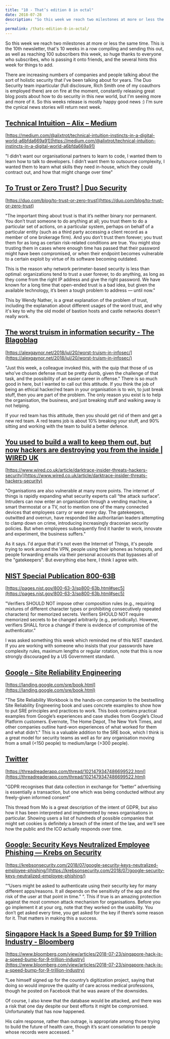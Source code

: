 ```yaml
---
title: "10 - That’s edition 8 in octal"
date: 2018-07-28
description: "So this week we reach two milestones at more or less the same time.  This is the 10th newsletter, that's 10 weeks in a row compiling and sending this out, as well as reaching 100 subscribers this week, so huge thanks to everyone who subscribes, who is passing it onto friends, and the several hints this week for things to add."
permalink: /thats-edition-8-in-octal/
---
```


So this week we reach two milestones at more or less the same time.  This is the 10th newsletter, that's 10 weeks in a row compiling and sending this out, as well as reaching 100 subscribers this week, so huge thanks to everyone who subscribes, who is passing it onto friends, and the several hints this week for things to add.

There are increasing numbers of companies and people talking about the sort of holistic security that I've been talking about for years.  The Duo Security team inparticular (full disclosure, Rich Smith one of my coauthors is employed there) are on fire at the moment, constantly releasing great blog posts about how to do security in this new world, but I'm seeing more and more of it.  So this weeks release is mostly happy good news :)  I'm sure the cynical news stories will return next week.


## [Technical Intuition – Alix – Medium](https://medium.com/@alixtrot/technical-intuition-instincts-in-a-digital-world-a6bfda669a91)

[https://medium.com/@alixtrot/technical-intuition-instincts-in-a-digital-world-a6bfda669a91](https://medium.com/@alixtrot/technical-intuition-instincts-in-a-digital-world-a6bfda669a91)



"I didn’t want our organisational partners to learn to code, I wanted them to learn how to talk to developers. I didn’t want them to outsource complexity, I wanted them to learn what skills they need in-house, which they could contract out, and how that might change over time"


## [To Trust or Zero Trust? | Duo Security](https://duo.com/blog/to-trust-or-zero-trust)

[https://duo.com/blog/to-trust-or-zero-trust](https://duo.com/blog/to-trust-or-zero-trust)



"The important thing about trust is that it’s neither binary nor permanent. You don’t trust someone to do anything at all; you trust them to do a particular set of actions, on a particular system, perhaps on behalf of a particular entity (such as a third party accessing a client record as a member of one brokerage firm). And you don’t trust them forever; you trust them for as long as certain risk-related conditions are true. You might stop trusting them in cases where enough time has passed that their password might have been compromised, or when their endpoint becomes vulnerable to a certain exploit by virtue of its software becoming outdated.

This is the reason why network perimeter-based security is less than optimal: organizations tend to trust a user forever, to do anything, as long as they come from the right IP address and give the right password. We have known for a long time that open-ended trust is a bad idea, but given the available technology, it’s been a tough problem to address — until now."

This by Wendy Nather, is a great explanation of the problem of trust, including the explanation about different usages of the word trust, and why it's key to why the old model of bastion hosts and castle networks doesn't really work.  


## [The worst truism in information security - The Blagoblag](https://alexgaynor.net/2018/jul/20/worst-truism-in-infosec/)

[https://alexgaynor.net/2018/jul/20/worst-truism-in-infosec/](https://alexgaynor.net/2018/jul/20/worst-truism-in-infosec/)



"Just this week, a colleague invoked this, with the quip that those of us who've chosen defense must be pretty dumb, given the challenge of that task, and the possibility of an easier career in offense."
There is so much good in here, but I wanted to call out this attitude.  If you think the job of being an ethical hacker/red team in your organisation is to win, to just break stuff, then you are part of the problem.  The only reason you exist is to help the organisation, the business, and just breaking stuff and walking away is not helping.

If your red team has this attitude, then you should get rid of them and get a new red team.  A red teams job is about 10% breaking your stuff, and 90% sitting and working with the team to build a better defence.


## [You used to build a wall to keep them out, but now hackers are destroying you from the inside | WIRED UK](https://www.wired.co.uk/article/darktrace-insider-threats-hackers-security)

[https://www.wired.co.uk/article/darktrace-insider-threats-hackers-security](https://www.wired.co.uk/article/darktrace-insider-threats-hackers-security)



"Organisations are also vulnerable at many more points. The internet of things is rapidly expanding what security experts call “the attack surface”. Intruders can now enter an organisation through a vending machine, a smart thermostat or a TV, not to mention one of the many connected devices that employees carry or wear every day. The gatekeepers, outwitted and overrun, have responded like authoritarian leaders attempting to clamp down on crime, introducing increasingly draconian security policies. But when employees subsequently find it harder to work, innovate and experiment, the business suffers."

As it says.  I'd argue that it's not even the Internet of Things, it's people trying to work around the VPN, people using their iphones as hotspots, and people forwarding emails via their personal accounts that bypasses all of the "gatekeepers".  But everything else here, I think I agree with.


## [NIST Special Publication 800-63B](https://pages.nist.gov/800-63-3/sp800-63b.html#sec5)

[https://pages.nist.gov/800-63-3/sp800-63b.html#sec5](https://pages.nist.gov/800-63-3/sp800-63b.html#sec5)



"Verifiers SHOULD NOT impose other composition rules (e.g., requiring mixtures of different character types or prohibiting consecutively repeated characters) for memorized secrets. Verifiers SHOULD NOT require memorized secrets to be changed arbitrarily (e.g., periodically). However, verifiers SHALL force a change if there is evidence of compromise of the authenticator."

I was asked something this week which reminded me of this NIST standard.  If you are working with someone who insists that your passwords have complexity rules, maximum lengths or regular rotation, note that this is now strongly discouraged by a US Government standard.


## [Google - Site Reliability Engineering](https://landing.google.com/sre/book.html)

[https://landing.google.com/sre/book.html](https://landing.google.com/sre/book.html)



"The Site Reliability Workbook is the hands-on companion to the bestselling Site Reliability Engineering book and uses concrete examples to show how to put SRE principles and practices to work. This book contains practical examples from Google’s experiences and case studies from Google’s Cloud Platform customers. Evernote, The Home Depot, The New York Times, and other companies outline hard-won experiences of what worked for them and what didn’t."
This is a valuable addition to the SRE book, which I think is a great model for security teams as well as for any organisation moving from a small (<150 people) to medium/large (>300 people).


## [Twitter](https://threadreaderapp.com/thread/1021479347486699522.html)

[https://threadreaderapp.com/thread/1021479347486699522.html](https://threadreaderapp.com/thread/1021479347486699522.html)



"GDPR recognises that data collection in exchange for “better” advertising is essentially a transaction, but one which was being conducted without any freely-given informed consent"

This thread from Mo is a great description of the intent of GDPR, but also how it has been interpreted and implemented by news organisations in particular.
Showing users a list of hundreds of possible companies that might set cookies is definitely a breach of the intent of the law, and we'll see how the public and the ICO actually responds over time.


## [Google: Security Keys Neutralized Employee Phishing — Krebs on Security](https://krebsonsecurity.com/2018/07/google-security-keys-neutralized-employee-phishing/)

[https://krebsonsecurity.com/2018/07/google-security-keys-neutralized-employee-phishing/](https://krebsonsecurity.com/2018/07/google-security-keys-neutralized-employee-phishing/)



““Users might be asked to authenticate using their security key for many different apps/reasons. It all depends on the sensitivity of the app and the risk of the user at that point in time.”  “. This if true is an amazing protection against the most common attack mechanism for organisations. Before you go implement it at your org, note that they worked on the usability. You don’t get asked every time, you get asked for the key if there’s some reason for it. That matters in making this a success. 


## [Singapore Hack Is a Speed Bump for $9 Trillion Industry - Bloomberg](https://www.bloomberg.com/view/articles/2018-07-23/singapore-hack-is-a-speed-bump-for-9-trillion-industry)

[https://www.bloomberg.com/view/articles/2018-07-23/singapore-hack-is-a-speed-bump-for-9-trillion-industry](https://www.bloomberg.com/view/articles/2018-07-23/singapore-hack-is-a-speed-bump-for-9-trillion-industry)



"Lee himself signed up for the country’s digitization project, saying that doing so would improve the quality of care across medical professions, though he posted on Facebook that he was aware of the downsides.

Of course, I also knew that the database would be attacked, and there was a risk that one day despite our best efforts it might be compromised. Unfortunately that has now happened.

His calm response, rather than outrage, is appropriate among those trying to build the future of health care, though it’s scant consolation to people whose records were accessed. "


